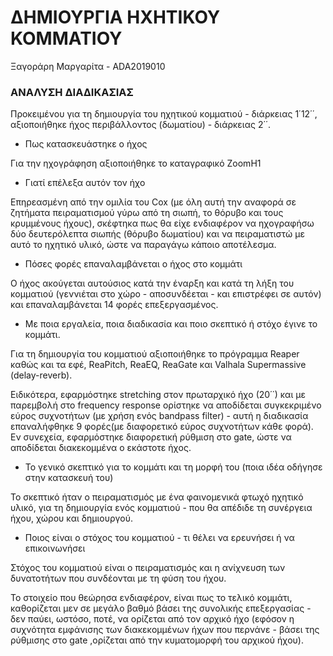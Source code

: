 
# ΔΗΜΙΟΥΡΓΙΑ ΗΧΗΤΙΚΟΥ ΚΟΜΜΑΤΙΟΥ
Ξαγοράρη Μαργαρίτα - ADA2019010

### ΑΝΑΛΥΣΗ ΔΙΑΔΙΚΑΣΙΑΣ

Προκειμένου για τη δημιουργία του ηχητικού κομματιού - διάρκειας 1΄12΄΄, αξιοποιήθηκε ήχος περιβάλλοντος (δωματίου) - διάρκειας 2΄΄.

- Πως κατασκευάστηκε ο ήχος

Για την ηχογράφηση αξιοποιήθηκε το καταγραφικό ΖoomΗ1

- Γιατί επέλεξα αυτόν τον ήχο 

Επηρεασμένη από την ομιλία του Cox (με όλη αυτή την αναφορά σε ζητήματα πειραματισμού γύρω από τη σιωπή, το θόρυβο και τους κρυμμένους ήχους), σκέφτηκα πως θα είχε ενδιαφέρον να ηχογραφήσω δύο δευτερόλεπτα σιωπής (θόρυβο δωματίου) και να πειραματιστώ με αυτό το ηχητικό υλικό, ώστε να παραγάγω κάποιο αποτέλεσμα. 

- Πόσες φορές επαναλαμβάνεται ο ήχος στο κομμάτι

Ο ήχος ακούγεται αυτούσιος κατά την έναρξη και κατά τη λήξη του κομματιού (γεννιέται στο χώρο - αποσυνδέεται - και επιστρέφει σε αυτόν) και επαναλαμβάνεται 14 φορές επεξεργασμένος.

- Με ποια εργαλεία, ποια διαδικασία και ποιο σκεπτικό ή στόχο έγινε το κομμάτι.

Για τη δημιουργία του κομματιού αξιοποιήθηκε το πρόγραμμα Reaper καθώς και τα εφέ, ReaPitch, ReaEQ, ReaGate και Valhala Supermassive (delay-reverb).

Ειδικότερα, εφαρμόστηκε stretching στον πρωταρχικό ήχο (20΄΄) και με παρεμβολή στο frequency response ορίστηκε να αποδίδεται συγκεκριμένο εύρος συχνοτήτων (με χρήση  ενός bandpass filter) - αυτή η διαδικασία επαναλήφθηκε 9 φορές(με διαφορετικό εύρος συχνοτήτων κάθε φορά). Εν συνεχεία, εφαρμόστηκε διαφορετική ρύθμιση στο gate, ώστε να αποδίδεται διακεκομμένα ο εκάστοτε ήχος. 

- Το γενικό σκεπτικό για το κομμάτι και τη μορφή του (ποια ιδέα οδήγησε στην κατασκευή του)

Το σκεπτικό ήταν ο πειραματισμός με ένα φαινομενικά φτωχό ηχητικό υλικό, για τη δημιουργία ενός κομματιού - που θα απέδιδε τη  συνέργεια ήχου, χώρου και δημιουργού.
	
- Ποιος είναι ο στόχος του κομματιού - τι θέλει να ερευνήσει ή να επικοινωνήσει

Στόχος του κομματιού είναι ο πειραματισμός και η ανίχνευση των δυνατοτήτων που συνδέονται με τη φύση του ήχου. 
 
Το στοιχείο που θεώρησα ενδιαφέρον, είναι πως το τελικό κομμάτι, καθορίζεται μεν σε μεγάλο βαθμό βάσει της συνολικής επεξεργασίας - δεν παύει, ωστόσο, ποτέ, να ορίζεται από τον αρχικό ήχο (εφόσον η συχνότητα εμφάνισης των διακεκομμένων ήχων που περνάνε - βάσει της ρύθμισης στο gate ,ορίζεται από την κυματομορφή του αρχικού ήχου).  
 
